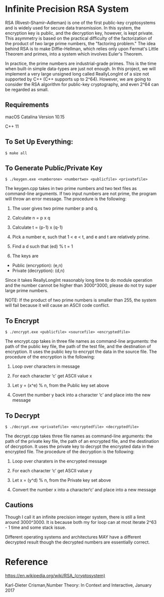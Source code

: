 # Infinite Precision RSA System 
RSA (Rivest–Shamir–Adleman) is one of the first public-key cryptosystems and is widely used for secure data transmission. In this system, the encryption key is public, and the decryption key, however, is kept private. This asymmetry is based on the practical difficulty of the factorization of the product of two large prime numbers, the "factoring problem." The idea behind RSA is to make Diffie-Hellman, which relies only upon Fermat's Little Theorem and primes, into a system which involves Euler's Theorem. 

In practice, the prime numbers are industrial-grade primes. This is the time when built-in simple data-types are just not enough. In this project, we will implement a very large unsigned long called ReallyLongInt of a size not supported by C++ (C++ supports up to 2^64). However, we are going to consider the RSA algorithm for public-key cryptography, and even 2^64 can be regarded as small.  

## Requirements
macOS Catalina Version 10.15

C++ 11

## To Set Up Everything:
```
$ make all
```

## To Generate Public/Private Key 
```
$ ./keygen.exe <numberone> <numbertwo> <publicfile> <privatefile>
```
The keygen.cpp takes in two prime numbers and two text files as command-line arguments. If two input numbers are not prime, the program will throw an error message. The procedure is the following:

1. The user gives two prime number p and q.

2. Calculate n = p x q

3. Calculate t = (p-1) x (q-1)

4. Pick a number e, such that 1 < e < t, and e and t are relatively prime.

5. Find a d such that (ed) % t = 1

6. The keys are 

* Public (encryption): (e,n)
* Private (decryption): (d,n)

Since it takes ReallyLongInt reasonably long time to do module operation and the number cannot be higher than 3000^3000, please do not try super large prime numbers.

NOTE: If the product of two prime numbers is smaller than 255, the system will fail because it will cause an ASCII code conflict. 

## To Encrypt 
```
$ ./encrypt.exe <publicfile> <sourcefile> <encryptedfile>
```
The encrypt.cpp takes in three file names as command-line arguments: the path of the public key file, the path of the test file, and the destination of encryption. It uses the public key to encrypt the data in the source file. The procedure of the encryption is the following:

1. Loop over characters in message

2. For each character ‘c’ get ASCII value x

3. Let y = (x^e) % n, from the Public key set above

4. Covert the number y back into a character ‘c’ and place into the new message

## To Decrypt 
```
$ ./decrypt.exe <privatefile> <encryptedfile> <decryptedfile>
```
The decrypt.cpp takes three file names as command-line arguments: the path of the private key file, the path of an encrypted file, and the destination of decryption. It uses the private key to decrypt the encrypted data in the encrypted file. The procedure of the decryption is the following:

1. Loop over charaters in the encrypted message

2. For each character ‘c’ get ASCII value y

3. Let x = (y^d) % n, from the Private key set above

4. Convert the number x into a character‘c’ and place into a new message

## Cautions

Though I call it an infinite precision integer system, there is still a limit around 3000^3000. It is because both my for loop can at most iterate 2^63 - 1 time and some stack issue. 

Different operating systems and architectures MAY have a different decrypted result though the decrypted numbers are essentially correct.

# Reference 
https://en.wikipedia.org/wiki/RSA_(cryptosystem)

Karl-Dieter Crisman,Number Theory: In Context and Interactive, January 2017

